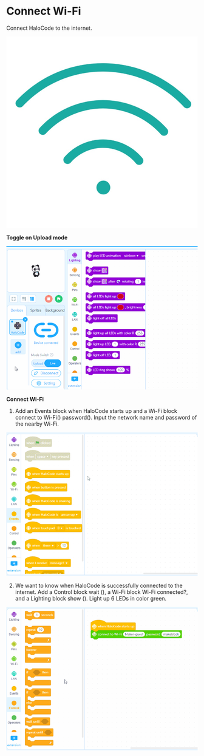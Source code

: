 # Connect Wi-Fi

Connect HaloCode to the internet.

![](../../../../.gitbook/assets/0%20%288%29.png)

**Toggle on Upload mode**

![](../../../../.gitbook/assets/1%20%2810%29.gif)

**Connect Wi-Fi**

1. Add an Events block when HaloCode starts up and a Wi-Fi block connect to Wi-Fi\(\) password\(\). Input the network name and password of the nearby Wi-Fi.

![](../../../../.gitbook/assets/2%20%2813%29.gif)

2. We want to know when HaloCode is successfully connected to the internet. Add a Control block wait \(\), a Wi-Fi block Wi-Fi connected?, and a Lighting block show \(\). Light up 6 LEDs in color green.

![](../../../../.gitbook/assets/3%20%288%29.gif)

